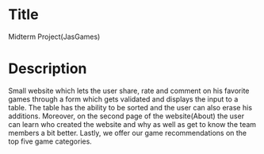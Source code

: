 # Title
Midterm Project(JasGames)

# Description
Small website which lets the user share, rate and comment on his favorite games through a form which gets validated and displays the input to a table. The table has the ability to be sorted and the user can also erase his additions. Moreover, on the second page of the website(About) the user can learn who created the website and why as well as get to know the team members a bit better. Lastly, we offer our game recommendations on the top five game categories.